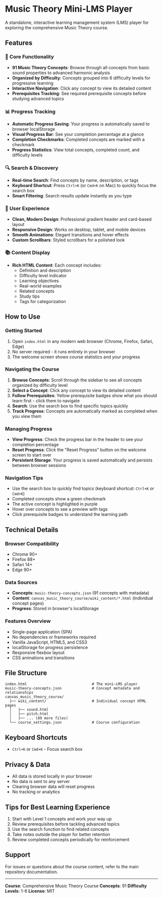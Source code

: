 # Music Theory Mini-LMS Player

A standalone, interactive learning management system (LMS) player for exploring the comprehensive Music Theory course.

## Features

### 🎯 Core Functionality
- **91 Music Theory Concepts**: Browse through all concepts from basic sound properties to advanced harmonic analysis
- **Organized by Difficulty**: Concepts grouped into 6 difficulty levels for progressive learning
- **Interactive Navigation**: Click any concept to view its detailed content
- **Prerequisites Tracking**: See required prerequisite concepts before studying advanced topics

### 📊 Progress Tracking
- **Automatic Progress Saving**: Your progress is automatically saved to browser localStorage
- **Visual Progress Bar**: See your completion percentage at a glance
- **Completion Checkmarks**: Completed concepts are marked with a checkmark
- **Progress Statistics**: View total concepts, completed count, and difficulty levels

### 🔍 Search & Discovery
- **Real-time Search**: Find concepts by name, description, or tags
- **Keyboard Shortcut**: Press `Ctrl+K` (or `Cmd+K` on Mac) to quickly focus the search box
- **Smart Filtering**: Search results update instantly as you type

### 🎨 User Experience
- **Clean, Modern Design**: Professional gradient header and card-based layout
- **Responsive Design**: Works on desktop, tablet, and mobile devices
- **Smooth Animations**: Elegant transitions and hover effects
- **Custom Scrollbars**: Styled scrollbars for a polished look

### 📚 Content Display
- **Rich HTML Content**: Each concept includes:
  - Definition and description
  - Difficulty level indicator
  - Learning objectives
  - Real-world examples
  - Related concepts
  - Study tips
  - Tags for categorization

## How to Use

### Getting Started
1. Open `index.html` in any modern web browser (Chrome, Firefox, Safari, Edge)
2. No server required - it runs entirely in your browser
3. The welcome screen shows course statistics and your progress

### Navigating the Course
1. **Browse Concepts**: Scroll through the sidebar to see all concepts organized by difficulty level
2. **Select a Concept**: Click any concept to view its detailed content
3. **Follow Prerequisites**: Yellow prerequisite badges show what you should learn first - click them to navigate
4. **Search**: Use the search box to find specific topics quickly
5. **Track Progress**: Concepts are automatically marked as completed when you view them

### Managing Progress
- **View Progress**: Check the progress bar in the header to see your completion percentage
- **Reset Progress**: Click the "Reset Progress" button on the welcome screen to start over
- **Persistent Storage**: Your progress is saved automatically and persists between browser sessions

### Navigation Tips
- Use the search box to quickly find topics (keyboard shortcut: `Ctrl+K` or `Cmd+K`)
- Completed concepts show a green checkmark
- The active concept is highlighted in purple
- Hover over concepts to see a preview with tags
- Click prerequisite badges to understand the learning path

## Technical Details

### Browser Compatibility
- Chrome 90+
- Firefox 88+
- Safari 14+
- Edge 90+

### Data Sources
- **Concepts**: `music-theory-concepts.json` (91 concepts with metadata)
- **Content**: `canvas_music_theory_course/wiki_content/*.html` (individual concept pages)
- **Progress**: Stored in browser's localStorage

### Features Overview
- Single-page application (SPA)
- No dependencies or frameworks required
- Vanilla JavaScript, HTML5, and CSS3
- localStorage for progress persistence
- Responsive flexbox layout
- CSS animations and transitions

## File Structure
```
index.html                              # The mini-LMS player
music-theory-concepts.json              # Concept metadata and relationships
canvas_music_theory_course/
  ├── wiki_content/                     # Individual concept HTML pages
  │   ├── sound.html
  │   ├── pitch.html
  │   ├── ... (89 more files)
  └── course_settings.json              # Course configuration
```

## Keyboard Shortcuts
- `Ctrl+K` or `Cmd+K` - Focus search box

## Privacy & Data
- All data is stored locally in your browser
- No data is sent to any server
- Clearing browser data will reset progress
- No tracking or analytics

## Tips for Best Learning Experience
1. Start with Level 1 concepts and work your way up
2. Review prerequisites before tackling advanced topics
3. Use the search function to find related concepts
4. Take notes outside the player for better retention
5. Review completed concepts periodically for reinforcement

## Support
For issues or questions about the course content, refer to the main repository documentation.

---

**Course**: Comprehensive Music Theory Course
**Concepts**: 91
**Difficulty Levels**: 1-6
**License**: MIT
